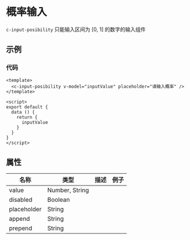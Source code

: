 # 概率输入  
`c-input-posibility`
只能输入区间为 [0, 1] 的数字的输入组件

## 示例  
<Demo>
  <InputPosibilityDemo />
</Demo>

### 代码
```vue
<template>
  <c-input-posibility v-model="inputValue" placeholder="请输入概率" />
</template>

<script>
export default {
  data () {
    return {
      inputValue
    }
  }
}
</script>
```
## 属性  
| 名称 | 类型 | 描述 | 例子 |  
| ---- | ---- | ---- | ---- |
| value | Number, String | | |  
| disabled | Boolean |  | |  
| placeholder | String |  | |
| append | String |  | |
| prepend | String |  | |

<Comment />